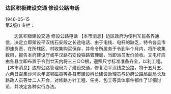 ### 边区积极建设交通  修设公路电话  

1946-05-15  
第2版()
专栏：

　　边区积极建设交通
    修设公路电话
    【本市消息】边区政府为便利军民各界通信，决定立即架设平汉线石安段之长途电话、由于电线、电杆的缺乏，特令各县市即速负责，在所辖区、村收集购买保存，并命令所属务于令到半个月内，将所收集数目，报告本府建设厅或平汉路石安段铁路管理局，当即派员发价验收。又电杆应由各县立即布置于令到廿天内将三三○○根，遵照尺寸标准准备齐全，以利工程。
    【本市消息】边府公路管理局为了建设交通，修复沿平汉线之公路，特于五月五、六两日召集沙河永年邯郸磁县等各县市建设科长建设助理员与边府公路局副局长及路政人员等廿二人开会，对修路方针工程、任务、包工等具体事件都作了详细讨论，并决定各种实行办法。  
